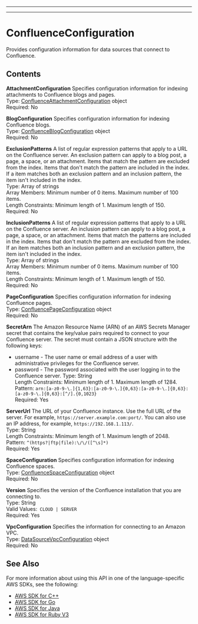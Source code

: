 --------

--------

# ConfluenceConfiguration<a name="API_ConfluenceConfiguration"></a>

Provides configuration information for data sources that connect to Confluence\.

## Contents<a name="API_ConfluenceConfiguration_Contents"></a>

 **AttachmentConfiguration**   <a name="Kendra-Type-ConfluenceConfiguration-AttachmentConfiguration"></a>
Specifies configuration information for indexing attachments to Confluence blogs and pages\.  
Type: [ConfluenceAttachmentConfiguration](API_ConfluenceAttachmentConfiguration.md) object  
Required: No

 **BlogConfiguration**   <a name="Kendra-Type-ConfluenceConfiguration-BlogConfiguration"></a>
 Specifies configuration information for indexing Confluence blogs\.  
Type: [ConfluenceBlogConfiguration](API_ConfluenceBlogConfiguration.md) object  
Required: No

 **ExclusionPatterns**   <a name="Kendra-Type-ConfluenceConfiguration-ExclusionPatterns"></a>
A list of regular expression patterns that apply to a URL on the Confluence server\. An exclusion pattern can apply to a blog post, a page, a space, or an attachment\. Items that match the pattern are excluded from the index\. Items that don't match the pattern are included in the index\. If a item matches both an exclusion pattern and an inclusion pattern, the item isn't included in the index\.  
Type: Array of strings  
Array Members: Minimum number of 0 items\. Maximum number of 100 items\.  
Length Constraints: Minimum length of 1\. Maximum length of 150\.  
Required: No

 **InclusionPatterns**   <a name="Kendra-Type-ConfluenceConfiguration-InclusionPatterns"></a>
A list of regular expression patterns that apply to a URL on the Confluence server\. An inclusion pattern can apply to a blog post, a page, a space, or an attachment\. Items that match the patterns are included in the index\. Items that don't match the pattern are excluded from the index\. If an item matches both an inclusion pattern and an exclusion pattern, the item isn't included in the index\.  
Type: Array of strings  
Array Members: Minimum number of 0 items\. Maximum number of 100 items\.  
Length Constraints: Minimum length of 1\. Maximum length of 150\.  
Required: No

 **PageConfiguration**   <a name="Kendra-Type-ConfluenceConfiguration-PageConfiguration"></a>
Specifies configuration information for indexing Confluence pages\.  
Type: [ConfluencePageConfiguration](API_ConfluencePageConfiguration.md) object  
Required: No

 **SecretArn**   <a name="Kendra-Type-ConfluenceConfiguration-SecretArn"></a>
The Amazon Resource Name \(ARN\) of an AWS Secrets Manager secret that contains the key/value pairs required to connect to your Confluence server\. The secret must contain a JSON structure with the following keys:  
+ username \- The user name or email address of a user with administrative privileges for the Confluence server\.
+ password \- The password associated with the user logging in to the Confluence server\.
Type: String  
Length Constraints: Minimum length of 1\. Maximum length of 1284\.  
Pattern: `arn:[a-z0-9-\.]{1,63}:[a-z0-9-\.]{0,63}:[a-z0-9-\.]{0,63}:[a-z0-9-\.]{0,63}:[^/].{0,1023}`   
Required: Yes

 **ServerUrl**   <a name="Kendra-Type-ConfluenceConfiguration-ServerUrl"></a>
The URL of your Confluence instance\. Use the full URL of the server\. For example, `https://server.example.com:port/`\. You can also use an IP address, for example, `https://192.168.1.113/`\.  
Type: String  
Length Constraints: Minimum length of 1\. Maximum length of 2048\.  
Pattern: `^(https?|ftp|file):\/\/([^\s]*)`   
Required: Yes

 **SpaceConfiguration**   <a name="Kendra-Type-ConfluenceConfiguration-SpaceConfiguration"></a>
Specifies configuration information for indexing Confluence spaces\.  
Type: [ConfluenceSpaceConfiguration](API_ConfluenceSpaceConfiguration.md) object  
Required: No

 **Version**   <a name="Kendra-Type-ConfluenceConfiguration-Version"></a>
Specifies the version of the Confluence installation that you are connecting to\.  
Type: String  
Valid Values:` CLOUD | SERVER`   
Required: Yes

 **VpcConfiguration**   <a name="Kendra-Type-ConfluenceConfiguration-VpcConfiguration"></a>
Specifies the information for connecting to an Amazon VPC\.  
Type: [DataSourceVpcConfiguration](API_DataSourceVpcConfiguration.md) object  
Required: No

## See Also<a name="API_ConfluenceConfiguration_SeeAlso"></a>

For more information about using this API in one of the language\-specific AWS SDKs, see the following:
+  [AWS SDK for C\+\+](https://docs.aws.amazon.com/goto/SdkForCpp/kendra-2019-02-03/ConfluenceConfiguration) 
+  [AWS SDK for Go](https://docs.aws.amazon.com/goto/SdkForGoV1/kendra-2019-02-03/ConfluenceConfiguration) 
+  [AWS SDK for Java](https://docs.aws.amazon.com/goto/SdkForJava/kendra-2019-02-03/ConfluenceConfiguration) 
+  [AWS SDK for Ruby V3](https://docs.aws.amazon.com/goto/SdkForRubyV3/kendra-2019-02-03/ConfluenceConfiguration) 